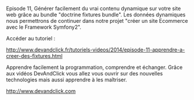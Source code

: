 Episode 11, Générer facilement du vrai contenu dynamique sur votre site web grâce au bundle "doctrine fixtures bundle". Les données dynamiques nous permettrons de continuer dans notre projet "créer un site Ecommerce avec le Framework Symfony2".

Accéder au tutoriel :

http://www.devandclick.fr/tutoriels-videos/2014/episode-11-apprendre-a-creer-des-fixtures.html



Apprendre facilement la programmation, comprendre et échanger.
Grâce aux vidéos DevAndClick vous allez vous ouvrir sur des nouvelles technologies mais aussi apprendre à les maîtriser.

http://www.devandclick.com